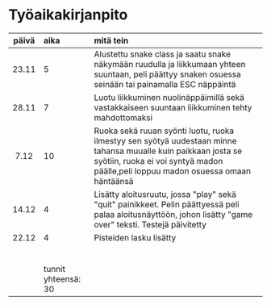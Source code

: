 # Työaikakirjanpito

| päivä | aika | mitä tein  |
| :----:|:-----| :-----|
| 23.11 |  5   | Alustettu snake class ja saatu snake näkymään ruudulla ja liikkumaan yhteen suuntaan, peli päättyy snaken osuessa seinään tai painamalla ESC näppäintä |
| 28.11 |  7   | Luotu liikkuminen nuolinäppäimillä sekä vastakkaiseen suuntaan liikkuminen tehty mahdottomaksi                                                           |
| 7.12  |  10  | Ruoka sekä ruuan syönti luotu, ruoka ilmestyy sen syötyä uudestaan minne tahansa muualle kuin paikkaan josta se syötiin, ruoka ei voi syntyä madon päälle,peli loppuu madon osuessa omaan häntäänsä |
| 14.12 |  4   | Lisätty aloitusruutu, jossa "play" sekä "quit" painikkeet. Pelin päättyessä peli palaa aloitusnäyttöön, johon lisätty "game over" teksti. Testejä päivitetty  |
| 22.12 |  4   | Pisteiden lasku lisätty  |
|       |      |  |
|       |      |  |
|       |      |  |
|       |      |  |
|       |      |  |
|       |      |  |
|       | tunnit yhteensä: 30    |  |

